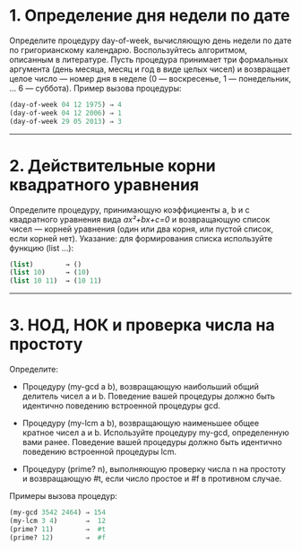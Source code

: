# 1. Определение дня недели по дате
Определите процедуру day-of-week, вычисляющую день недели по дате по григорианскому календарю. Воспользуйтесь алгоритмом, описанным в литературе. Пусть процедура принимает три формальных аргумента (день месяца, месяц и год в виде целых чисел) и возвращает целое число — номер дня в неделе (0 — воскресенье, 1 — понедельник, … 6 — суббота). Пример вызова процедуры:
```scheme
(day-of-week 04 12 1975) ⇒ 4
(day-of-week 04 12 2006) ⇒ 1
(day-of-week 29 05 2013) ⇒ 3
```
_________
# 2. Действительные корни квадратного уравнения
Определите процедуру, принимающую коэффициенты a, b и c квадратного уравнения вида *ax²+bx+c=0* и возвращающую список чисел — корней уравнения (один или два корня, или пустой список, если корней нет). Указание: для формирования списка используйте функцию (list …):
```scheme
(list)        → ()
(list 10)     → (10)
(list 10 11)  → (10 11)
```
_________
# 3. НОД, НОК и проверка числа на простоту
Определите:

- Процедуру (my-gcd a b), возвращающую наибольший общий делитель чисел a и b. Поведение вашей процедуры должно быть идентично поведению встроенной процедуры gcd.

- Процедуру (my-lcm a b), возвращающую наименьшее общее кратное чисел a и b. Используйте процедуру my-gcd, определенную вами ранее. Поведение вашей процедуры должно быть идентично поведению встроенной процедуры lcm.

- Процедуру (prime? n), выполняющую проверку числа n на простоту и возвращающую #t, если число простое и #f в противном случае.

Примеры вызова процедур:
```scheme
(my-gcd 3542 2464) ⇒ 154
(my-lcm 3 4)       ⇒  12
(prime? 11)        ⇒  #t
(prime? 12)        ⇒  #f
```
